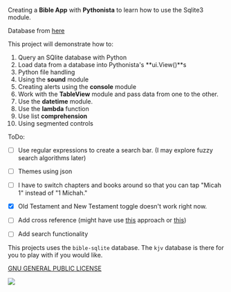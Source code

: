 Creating a **Bible App** with **Pythonista** to learn how to use the Sqlite3 module.

Database from [here](https://github.com/scrollmapper/bible_databases)

This project will demonstrate how to:

1. Query an SQlite database with Python
2. Load data from a database into Pythonista's **ui.View()**s
3. Python file handling
4. Using the **sound** module
5. Creating alerts using the **console** module
6. Work with the **TableView** module and pass data from one to the other.
7. Use the **datetime** module.
8. Use the **lambda** function
9. Use list **comprehension**
10. Using segmented controls

ToDo:
- [ ] Use regular expressions to create a search bar. (I may explore fuzzy search algorithms later)
- [ ] Themes using json
- [ ] I have to switch chapters and books around so that you can tap "Micah 1" instead of "1 Michah."
- [x] Old Testament and New Testament toggle doesn't work right now.
- [ ] Add cross reference (might have use [this](http://stackoverflow.com/questions/19472922/reading-external-sql-script-in-python) approach or [this](https://forum.omz-software.com/topic/3334/mysql-in-pythonista))
- [ ] Add search functionality


This projects uses the `bible-sqlite` database. The `kjv` database is there for you to play with if you would like.

[GNU GENERAL PUBLIC LICENSE](http://choosealicense.com/licenses/gpl-3.0/)

![](https://github.com/TutorialDoctor/Pythonista-Projects/blob/master/Projects/Apps/Basic%20Bible/screen2.png?raw=true)

